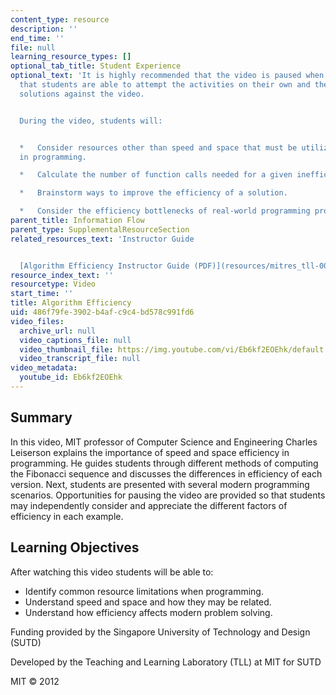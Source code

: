 ```yaml
---
content_type: resource
description: ''
end_time: ''
file: null
learning_resource_types: []
optional_tab_title: Student Experience
optional_text: 'It is highly recommended that the video is paused when prompted so
  that students are able to attempt the activities on their own and then check their
  solutions against the video.


  During the video, students will:


  *   Consider resources other than speed and space that must be utilized efficiently
  in programming.

  *   Calculate the number of function calls needed for a given inefficient solution.

  *   Brainstorm ways to improve the efficiency of a solution.

  *   Consider the efficiency bottlenecks of real-world programming problems.'
parent_title: Information Flow
parent_type: SupplementalResourceSection
related_resources_text: 'Instructor Guide


  [Algorithm Efficiency Instructor Guide (PDF)](resources/mitres_tll-004f13_algo_ig)'
resource_index_text: ''
resourcetype: Video
start_time: ''
title: Algorithm Efficiency
uid: 486f79fe-3902-b4af-c9c4-bd578c991fd6
video_files:
  archive_url: null
  video_captions_file: null
  video_thumbnail_file: https://img.youtube.com/vi/Eb6kf2EOEhk/default.jpg
  video_transcript_file: null
video_metadata:
  youtube_id: Eb6kf2EOEhk
---
```


Summary
-------

In this video, MIT professor of Computer Science and Engineering Charles Leiserson explains the importance of speed and space efficiency in programming. He guides students through different methods of computing the Fibonacci sequence and discusses the differences in efficiency of each version. Next, students are presented with several modern programming scenarios. Opportunities for pausing the video are provided so that students may independently consider and appreciate the different factors of efficiency in each example.

Learning Objectives
-------------------

After watching this video students will be able to:

*   Identify common resource limitations when programming.
*   Understand speed and space and how they may be related.
*   Understand how efficiency affects modern problem solving.

Funding provided by the Singapore University of Technology and Design (SUTD)

Developed by the Teaching and Learning Laboratory (TLL) at MIT for SUTD

MIT © 2012